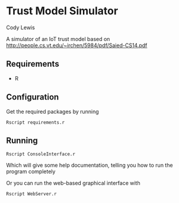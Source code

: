 # Trust Model Simulator
Cody Lewis

A simulator of an IoT trust model based on http://people.cs.vt.edu/~irchen/5984/pdf/Saied-CS14.pdf

## Requirements
  - R

## Configuration
Get the required packages by running
```
Rscript requirements.r
```

## Running
```
Rscript ConsoleInterface.r
```
Which will give some help documentation, telling you how to run the program
completely

Or you can run the web-based graphical interface with

```
Rscript WebServer.r
```
